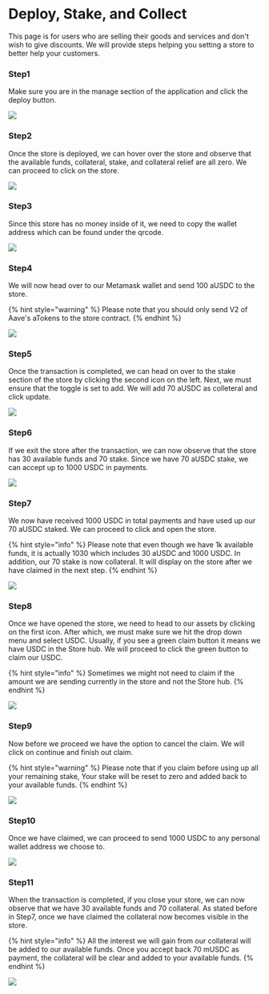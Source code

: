 # Deploy, Stake, and Collect

This page is for users who are selling their goods and services and don't wish to give discounts. We will provide steps helping you setting a store to better help your customers.



### Step1

Make sure you are in the manage section of the application and click the deploy button.

![](.gitbook/assets/Step1.png)

###

### Step2

Once the store is deployed, we can hover over the store and observe that the available funds, collateral, stake, and collateral relief are all zero. We can proceed to click on the store. 

![](.gitbook/assets/Step2.png)



### Step3

Since this store has no money inside of it, we need to copy the wallet address which can be found under the qrcode. 

![](.gitbook/assets/Step3.png)



### Step4

We will now head over to our Metamask wallet and send 100 aUSDC to the store. 

{% hint style="warning" %}
Please note that you should only send V2 of Aave's aTokens to the store contract.
{% endhint %}

![](.gitbook/assets/Step4.png)



### Step5

Once the transaction is completed, we can head on over to the stake section of the store by clicking the second icon on the left. Next, we must ensure that the toggle is set to add. We will add 70 aUSDC as colleteral and click update.

![](.gitbook/assets/Step5.png)



### Step6

If we exit the store after the transaction, we can now observe that the store has 30 available funds and 70 stake. Since we have 70 aUSDC stake, we can accept up to 1000 USDC in payments.

![](.gitbook/assets/Step6.png)



### Step7

We now have received 1000 USDC in total payments and have used up our 70 aUSDC staked. We can proceed to click and open the store. 

{% hint style="info" %}
Please note that even though we have 1k available funds, it is actually 1030 which includes 30 aUSDC and 1000 USDC. In addition, our 70 stake is now collateral. It will display on the store after we have claimed in the next step. 
{% endhint %}

![](.gitbook/assets/Step7.png)



### Step8

Once we have opened the store, we need to head to our assets by clicking on the first icon. After which, we must make sure we hit the drop down menu and select USDC. Usually, if you see a green claim button it means we have USDC in the Store hub. We will proceed to click the green button to claim our USDC. 

{% hint style="info" %}
Sometimes we might not need to claim if the amount we are sending currently in the store and not the Store hub. 
{% endhint %}

![](.gitbook/assets/Step8.png)



### Step9

Now before we proceed we have the option to cancel the claim. We will click on continue and finish out claim.

{% hint style="warning" %}
Please note that if you claim before using up all your remaining stake, Your stake will be reset to zero and added back to your available funds. 
{% endhint %}

![](.gitbook/assets/Step9.png)



### Step10

Once we have claimed, we can proceed to send 1000 USDC to any personal wallet address we choose to. 

![](.gitbook/assets/Step10.png)



### Step11

When the transaction is completed, if you close your store, we can now observe that we have 30 available funds and 70 collateral. As stated before in Step7, once we have claimed the collateral now becomes visible in the store.

{% hint style="info" %}
All the interest we will gain from our collateral will be added to our available funds. Once you accept back 70 mUSDC as payment, the collateral will be clear and added to your available funds.
{% endhint %}

![](.gitbook/assets/Step11.png)
